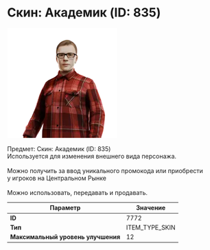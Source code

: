 # Скин: Академик (ID: 835)

![Item Image](../img/7772.webp?raw=true)

Предмет: Скин: Академик (ID: 835)<br>Используется для изменения внешнего вида персонажа.<br><br>Можно получить за ввод уникального промокода или приобрести<br>у игроков на Центральном Рынке<br><br>Можно использовать, передавать и продавать.


| Параметр | Значение |
|----------|----------|
| **ID** | 7772 |
| **Тип** | ITEM_TYPE_SKIN |
| **Максимальный уровень улучшения** | 12 |

